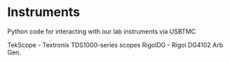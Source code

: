 Instruments
========

Python code for interacting with our lab instruments via USBTMC

TekScope - Textronix TDS1000-series scopes
RigolDG - Rigol DG4102 Arb Gen.
